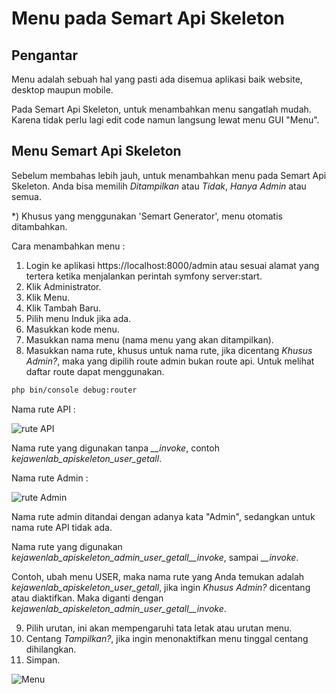 # Menu pada Semart Api Skeleton

## Pengantar

Menu adalah sebuah hal yang pasti ada disemua aplikasi baik website, desktop maupun mobile.

Pada Semart Api Skeleton, untuk menambahkan menu sangatlah mudah. Karena tidak perlu lagi edit code namun langsung lewat menu GUI "Menu".

## Menu Semart Api Skeleton

Sebelum membahas lebih jauh, untuk menambahkan menu pada Semart Api Skeleton. Anda bisa memilih *Ditampilkan* atau *Tidak*, *Hanya Admin* atau semua.

*) Khusus yang menggunakan 'Semart Generator', menu otomatis ditambahkan.

Cara menambahkan menu :

1. Login ke aplikasi  https://localhost:8000/admin atau sesuai alamat yang tertera ketika menjalankan perintah symfony server:start.
2. Klik Administrator.
3. Klik Menu.
4. Klik Tambah Baru.
5. Pilih menu Induk jika ada.
6. Masukkan kode menu.
7. Masukkan nama menu (nama menu yang akan ditampilkan).
8. Masukkan nama rute, khusus untuk nama rute, jika dicentang *Khusus Admin?*, maka yang dipilih route admin bukan route api. Untuk melihat daftar route dapat menggunakan.

```bash
php bin/console debug:router
```
Nama rute API :

![rute API](https://i.ibb.co/PzRF8Tw/3.png "Nama rute API")

Nama rute yang digunakan tanpa *__invoke*, contoh *kejawenlab_apiskeleton_user_getall*.

Nama rute Admin :

![rute Admin](https://i.ibb.co/5TrdJWn/2.png "Nama rute Admin")

Nama rute admin ditandai dengan adanya kata "Admin", sedangkan untuk nama rute API tidak ada.

Nama rute yang digunakan *kejawenlab_apiskeleton_admin_user_getall__invoke*, sampai *__invoke*.

Contoh, ubah menu USER, maka nama rute yang Anda temukan adalah *kejawenlab_apiskeleton_user_getall*, jika ingin *Khusus Admin?* dicentang atau diaktifkan. Maka diganti dengan *kejawenlab_apiskeleton_admin_user_getall__invoke*.
 
 9. Pilih urutan, ini akan mempengaruhi tata letak atau urutan menu.
 10. Centang *Tampilkan?*, jika ingin menonaktifkan menu tinggal centang dihilangkan.
 11. Simpan.
 
![Menu](https://i.ibb.co/GTvK008/1.png "Menu") 

